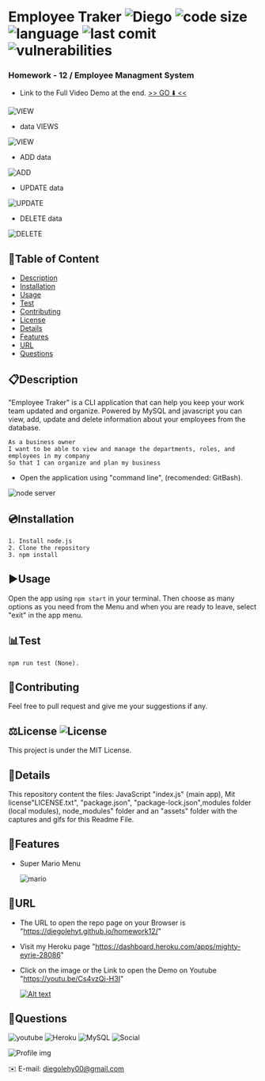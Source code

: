 # Employee Traker ![Diego](https://img.shields.io/badge/version-v1.0.0-yellow) ![code size](https://img.shields.io/github/languages/code-size/diegolehyt/homework12) ![language](https://img.shields.io/github/languages/top/diegolehyt/homework12) ![last comit](https://img.shields.io/github/last-commit/diegolehyt/homework12) ![vulnerabilities](https://img.shields.io/snyk/vulnerabilities/github/diegolehyt/homework11) 
### Homework - 12 / Employee Managment System


- Link to the Full Video Demo at the end. [>> GO ⬇️ <<](#url)

![VIEW](assets/0.gif)

- data VIEWS

![VIEW](assets/1.gif)

- ADD data

![ADD](assets/2.gif)

- UPDATE data

![UPDATE](assets/3.gif)

- DELETE data

![DELETE](assets/4.gif)

## 📌Table of Content

* [Description](#description)
* [Installation](#installation)
* [Usage](#usage)
* [Test](#test)
* [Contributing](#contributing)
* [License](#license)
* [Details](#details)
* [Features](#features)
* [URL](#url)
* [Questions](#questions)

## 📋Description
"Employee Traker" is a CLI application that can help you keep your work team updated and organize. Powered by MySQL and javascript you can view, add, update and delete information about your employees from the database.
```
As a business owner
I want to be able to view and manage the departments, roles, and employees in my company
So that I can organize and plan my business
```
- Open the application using "command line", (recomended: GitBash).

![node server](assets/1.png)


## 💿Installation
    1. Install node.js  
    2. Clone the repository
    3. npm install

## ▶️Usage
Open the app using ```npm start``` in your terminal. Then choose as many options as you need from the Menu and when you are ready to leave, select "exit" in the app menu.  


## 📊Test
 ```
 npm run test (None).
 ```


## 🤝Contributing
Feel free to pull request and give me your suggestions if any.
          
## ⚖️License  ![License](https://img.shields.io/github/license/diegolehyt/homework12)
This project is under the MIT License.

## 📑Details

This repository content the files: JavaScript "index.js" (main app), Mit license"LICENSE.txt", "package.json", "package-lock.json",modules folder (local modules), node_modules" folder and an "assets" folder with the captures and gifs for this Readme File.

## 📀Features
- Super Mario Menu

  ![mario](assets/2.png)

## 🔗URL  

- The URL to open the repo page on your Browser is "https://diegolehyt.github.io/homework12/"
- Visit my Heroku page "https://dashboard.heroku.com/apps/mighty-eyrie-28086"
- Click on the image or the Link to open the Demo on Youtube "https://youtu.be/Cs4vzQj-H3I"

    [![Alt text](assets/youtube6.png)](https://youtu.be/Cs4vzQj-H3I)


## 👤Questions  
![youtube](https://img.shields.io/badge/YouTube-red?style=flat&logo=youtube)  ![Heroku](https://img.shields.io/badge/Heroku-purple?style=flat&logo=heroku)  ![MySQL](https://img.shields.io/badge/MySQL-9cf?style=flat&logo=mysql)  ![Social](https://img.shields.io/github/followers/diegolehyt?style=social) 

![Profile img](https://avatars1.githubusercontent.com/u/59458188?v=4)

✉️ E-mail: diegolehy00@gmail.com
